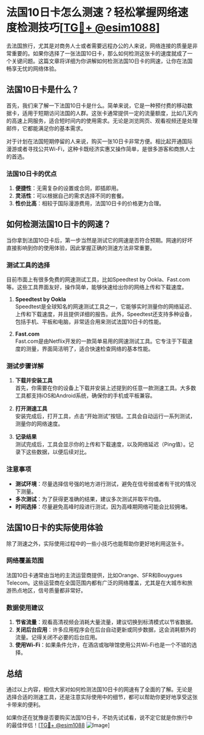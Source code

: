 # 法国10日卡怎么测速？轻松掌握网络速度检测技巧[[TG💪+ @esim1088](https://t.me/s/esim1088)]

去法国旅行，尤其是对商务人士或者需要远程办公的人来说，网络连接的质量是非常重要的。如果你选择了一张法国10日卡，那么如何检测这张卡的速度就成了一个关键问题。这篇文章将详细为你讲解如何检测法国10日卡的网速，让你在法国畅享无忧的网络体验。

## 法国10日卡是什么？

首先，我们来了解一下法国10日卡是什么。简单来说，它是一种预付费的移动数据卡，适用于短期访问法国的人群。这张卡通常提供一定的流量额度，比如几天内的高速上网服务，适合短时间内的使用需求。无论是浏览网页、观看视频还是处理邮件，它都能满足你的基本需求。

对于计划在法国短期停留的人来说，购买一张10日卡非常方便。相比起开通国际漫游或者寻找公共Wi-Fi，这种卡既经济实惠又操作简单，是很多游客和商旅人士的首选。

### 法国10日卡的优点

1. **便捷性**：无需复杂的设置或合同，即插即用。
2. **灵活性**：可以根据自己的需求选择不同的套餐。
3. **性价比高**：相较于国际漫游费用，法国10日卡的价格更为合理。

## 如何检测法国10日卡的网速？

当你拿到法国10日卡后，第一步当然是测试它的网速是否符合预期。网速的好坏直接影响到你的使用体验，因此掌握正确的测速方法非常重要。

### 测试工具的选择

目前市面上有很多免费的网速测试工具，比如Speedtest by Ookla、Fast.com等。这些工具界面友好，操作简单，能够快速给出你的网络上传和下载速度。

1. **Speedtest by Ookla**  
   Speedtest是全球知名的网速测试工具之一，它能够实时测量你的网络延迟、上传和下载速度，并且提供详细的报告。此外，Speedtest还支持多种设备，包括手机、平板和电脑，非常适合用来测试法国10日卡的性能。

2. **Fast.com**  
   Fast.com是由Netflix开发的一款简单易用的网速测试工具。它专注于下载速度的测量，界面简洁明了，适合快速检查网络的基本性能。

### 测试步骤详解

1. **下载并安装工具**  
   首先，你需要在你的设备上下载并安装上述提到的任意一款测速工具。大多数工具都支持iOS和Android系统，确保你的手机或平板兼容。

2. **打开测速工具**  
   安装完成后，打开工具，点击“开始测试”按钮。工具会自动运行一系列测试，测量你的网络速度。

3. **记录结果**  
   测试完成后，工具会显示你的上传和下载速度，以及网络延迟（Ping值）。记录下这些数据，以便后续对比。

### 注意事项

- **测试环境**：尽量选择信号强的地方进行测试，避免在信号弱或者有干扰的情况下测量。
- **多次测试**：为了获得更准确的结果，建议多次测试并取平均值。
- **时间选择**：尽量避免高峰时段进行测试，因为高峰期网络可能会比较拥堵。

## 法国10日卡的实际使用体验

除了测速之外，实际使用过程中的一些小技巧也能帮助你更好地利用这张卡。

### 网络覆盖范围

法国10日卡通常由当地的主流运营商提供，比如Orange、SFR和Bouygues Telecom。这些运营商在全国范围内都有广泛的网络覆盖，尤其是在大城市和旅游热点地区，信号质量都非常好。

### 数据使用建议

1. **节省流量**：观看高清视频会消耗大量流量，建议切换到标清模式以节省数据。
2. **关闭后台应用**：许多应用程序会在后台自动更新或同步数据，这会消耗额外的流量。记得关闭不必要的后台应用。
3. **使用Wi-Fi**：如果条件允许，在酒店或咖啡馆使用公共Wi-Fi也是一个不错的选择。

## 总结

通过以上内容，相信大家对如何检测法国10日卡的网速有了全面的了解。无论是选择合适的测速工具，还是注意实际使用中的细节，都可以帮助你更好地享受这张卡带来的便利。

如果你还在犹豫是否要购买法国10日卡，不妨先试试看，说不定它就是你旅行中的最佳伴侣！[[TG💪+ @esim1088](https://t.me/s/esim1088) ![Image](https://i.postimg.cc/4NQfJmqS/Snipaste-2025-05-13-00-14-12.png)]